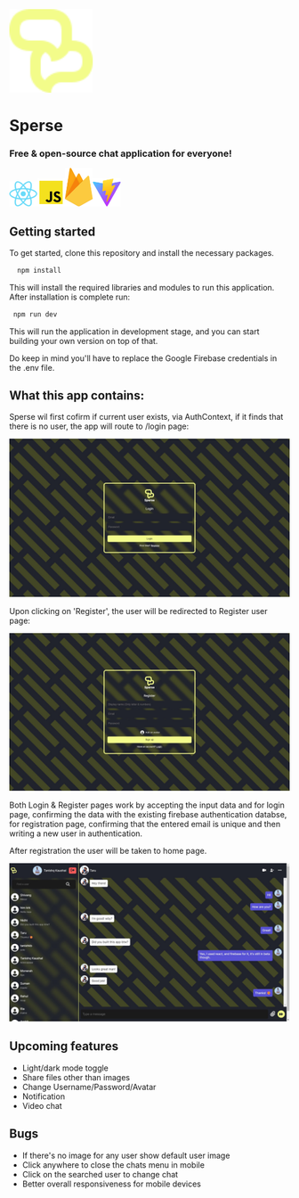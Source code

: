 <img src="./public/logo.svg" width="150">

# Sperse
### Free & open-source chat application for everyone!

<img src="./public/react.png" width="50"><img src="./public/js.png" width="50"><img src="./public/firebase.png" width="50"><img src="./public/vite.png" width="50">

## Getting started

To get started, clone this repository and install the necessary packages.

```bash
  npm install
```
This will install the required libraries and modules to run this application.
After installation is complete run:

```bash
 npm run dev
```
This will run the application in development stage, and you can start building your own version on top of that.

Do keep in mind you'll have to replace the Google Firebase credentials in the .env file.


## What this app contains:

Sperse wil first cofirm if current user exists, via AuthContext, if it finds that there is no user, the app will route to /login page:

<img src="./public/login.jpg">

Upon clicking on 'Register', the user will be redirected to Register user page:

<img src="./public/register.jpg">

Both Login & Register pages work by accepting the input data and for login page, confirming the data with the existing firebase authentication databse, for registration page, confirming that the entered email is unique and then writing a new user in authentication.

After registration the user will be taken to home page.

<img src="./public/home.jpg">

## Upcoming features

- Light/dark mode toggle
- Share files other than images
- Change Username/Password/Avatar
- Notification
- Video chat


## Bugs
- If there's no image for any user show default user image
- Click anywhere to close the chats menu in mobile
- Click on the searched user to change chat
- Better overall responsiveness for mobile devices